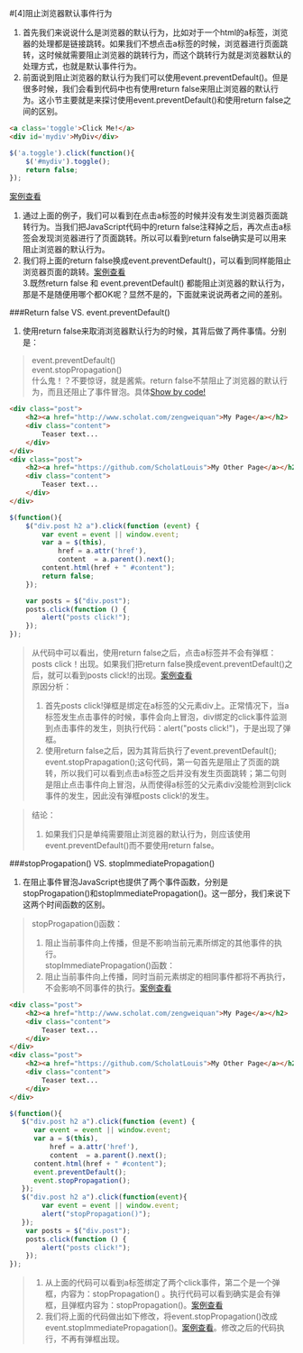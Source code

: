 #[4]阻止浏览器默认事件行为
1. 首先我们来说说什么是浏览器的默认行为，比如对于一个html的a标签，浏览器的处理都是链接跳转。如果我们不想点击a标签的时候，浏览器进行页面跳转，这时候就需要阻止浏览器的跳转行为，而这个跳转行为就是浏览器默认的处理方式，也就是默认事件行为。   
2. 前面说到阻止浏览器的默认行为我们可以使用event.preventDefault()。但是很多时候，我们会看到代码中也有使用return false来阻止浏览器的默认行为。这小节主要就是来探讨使用event.preventDefault()和使用return false之间的区别。  

> 
```HTML
<a class='toggle'>Click Me!</a>
<div id='mydiv'>MyDiv</div>
```
```JavaScript
$('a.toggle').click(function(){
	$('#mydiv').toggle();
	return false;
});
```
  [案例查看](http://jsbin.com/wiwovuh/1/edit?html,css,js,output)  
  1. 通过上面的例子，我们可以看到在点击a标签的时候并没有发生浏览器页面跳转行为。当我们把JavaScript代码中的return false注释掉之后，再次点击a标签会发现浏览器进行了页面跳转。所以可以看到return false确实是可以用来阻止浏览器的默认行为。  
  2. 我们将上面的return false换成event.preventDefault()，可以看到同样能阻止浏览器页面的跳转。[案例查看](http://jsbin.com/famelo/1/edit?html,js,output)  
  3.既然return false 和 event.preventDefault()  都能阻止浏览器的默认行为，那是不是随便用哪个都OK呢？显然不是的，下面就来说说两者之间的差别。  

###Return false VS. event.preventDefault()
1. 使用return false来取消浏览器默认行为的时候，其背后做了两件事情。分别是：  

>event.preventDefault()  
>event.stopPropagation()  
什么鬼！？不要惊讶，就是酱紫。return false不禁阻止了浏览器的默认行为，而且还阻止了事件冒泡。具体[Show by code!](http://jsfiddle.net/Louis_Tsang/jmajxyL5/3/)  

```HTML
<div class="post">
    <h2><a href="http://www.scholat.com/zengweiquan">My Page</a></h2>
    <div class="content">
        Teaser text...
    </div>
</div>
<div class="post">
    <h2><a href="https://github.com/ScholatLouis">My Other Page</a></h2>
    <div class="content">
        Teaser text...
    </div>
</div>
```
```JavaScript
$(function(){
    $("div.post h2 a").click(function (event) {
    	var event = event || window.event;
      	var a = $(this),
          	href = a.attr('href'), 
          	content  = a.parent().next();
      	content.html(href + " #content");
      	return false; 
   	});  

   	var posts = $("div.post");
  	posts.click(function () {
   		alert("posts click!");
   	});
});
```
> 从代码中可以看出，使用return false之后，点击a标签并不会有弹框：posts click！出现。如果我们把return   false换成event.preventDefault()之后，就可以看到posts click!的出现。[案例查看](http://jsfiddle.net/Louis_Tsang/jmajxyL5/4/)   
>原因分析：    
> 1. 首先posts click!弹框是绑定在a标签的父元素div上。正常情况下，当a标签发生点击事件的时候，事件会向上冒泡，div绑定的click事件监测到点击事件的发生，则执行代码：alert("posts click!")，于是出现了弹框。    
> 2. 使用return false之后，因为其背后执行了event.preventDefault(); event.stopPrapagation();这句代码，第一句首先是阻止了页面的跳转，所以我们可以看到点击a标签之后并没有发生页面跳转；第二句则是阻止点击事件向上冒泡，从而使得a标签的父元素div没能检测到click事件的发生，因此没有弹框posts click!的发生。  

>结论：  
> 1. 如果我们只是单纯需要阻止浏览器的默认行为，则应该使用event.preventDefault()而不要使用return false。  

###stopProgapation() VS. stopImmediatePropagation()
1. 在阻止事件冒泡JavaScript也提供了两个事件函数，分别是stopProgapation()和stopImmediatePropagation()。这一部分，我们来说下这两个时间函数的区别。  

>stopProgapation()函数：  
> 1. 阻止当前事件向上传播，但是不影响当前元素所绑定的其他事件的执行。  
>stopImmediatePropagation()函数：  
> 1. 阻止当前事件向上传播，同时当前元素绑定的相同事件都将不再执行，不会影响不同事件的执行。[案例查看](http://jsfiddle.net/Louis_Tsang/jmajxyL5/7/)  

```HTML
<div class="post">
    <h2><a href="http://www.scholat.com/zengweiquan">My Page</a></h2>
    <div class="content">
        Teaser text...
    </div>
</div>
<div class="post">
    <h2><a href="https://github.com/ScholatLouis">My Other Page</a></h2>
    <div class="content">
        Teaser text...
    </div>
</div>
```
```JavaScript
$(function(){
   $("div.post h2 a").click(function (event) {
      var event = event || window.event;
      var a = $(this),
          href = a.attr('href'), 
          content  = a.parent().next();
      content.html(href + " #content");
      event.preventDefault();
      event.stopPropagation(); 
   });    
   $("div.post h2 a").click(function(event){
   		var event = event || window.event;
        alert("stopPropagation()");
   });    
    var posts = $("div.post");
	posts.click(function () {
        alert("posts click!");
    });
});
```
> 1. 从上面的代码可以看到a标签绑定了两个click事件，第二个是一个弹框，内容为：stopPropagation()  。执行代码可以看到确实是会有弹框，且弹框内容为：stopPropagation()。[案例查看](http://jsfiddle.net/Louis_Tsang/jmajxyL5/5/)  
> 2. 我们将上面的代码做出如下修改，将event.stopPropagation()改成event.stopImmediatePropagation()。[案例查看](http://jsfiddle.net/Louis_Tsang/jmajxyL5/6/)。修改之后的代码执行，不再有弹框出现。  
